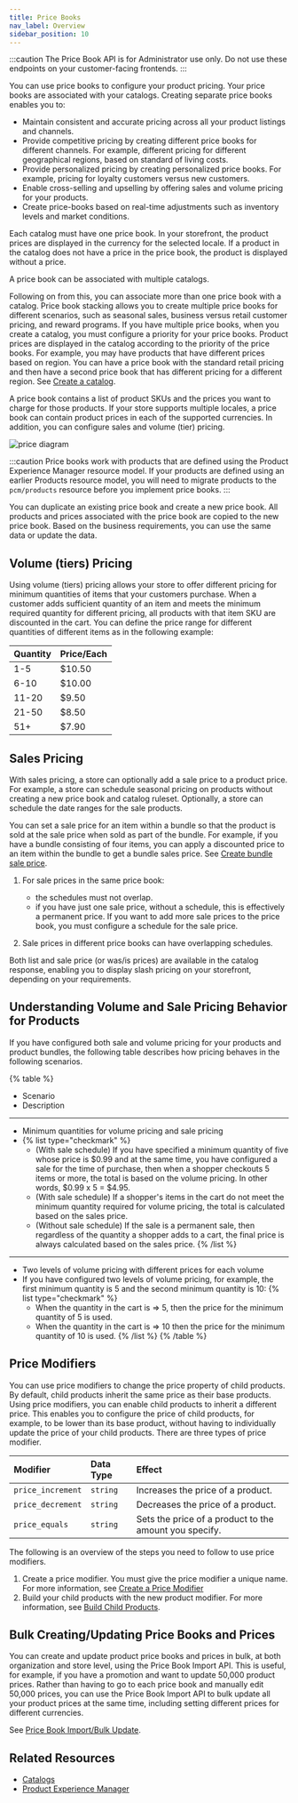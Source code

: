 ```yaml
---
title: Price Books
nav_label: Overview
sidebar_position: 10
---
```


:::caution
The Price Book API is for Administrator use only. Do not use these endpoints on your customer-facing frontends.
:::

You can use price books to configure your product pricing. Your price books are associated with your catalogs. Creating separate price books enables you to:

- Maintain consistent and accurate pricing across all your product listings and channels.
- Provide competitive pricing by creating different price books for different channels. For example, different pricing for different geographical regions, based on standard of living costs.
- Provide personalized pricing by creating personalized price books. For example, pricing for loyalty customers versus new customers.
- Enable cross-selling and upselling by offering sales and volume pricing for your products.
- Create price-books based on real-time adjustments such as inventory levels and market conditions.

Each catalog must have one price book. In your storefront, the product prices are displayed in the currency for the selected locale. If a product in the catalog does not have a price in the price book, the product is displayed without a price. 

A price book can be associated with multiple catalogs. 

Following on from this, you can associate more than one price book with a catalog. Price book stacking allows you to create multiple price books for different scenarios, such as seasonal sales, business versus retail customer pricing, and reward programs. If you have multiple price books, when you create a catalog, you must configure a priority for your price books. Product prices are displayed in the catalog according to the priority of the price books. For example, you may have products that have different prices based on region. You can have a price book with the standard retail pricing and then have a second price book that has different pricing for a different region. See [Create a catalog](/docs/pxm/catalogs/catalog-configuration/create-a-catalog).

A price book contains a list of product SKUs and the prices you want to charge for those products. If your store supports multiple locales, a price book can contain product prices in each of the supported currencies. In addition, you can configure sales and volume (tier) pricing.

![price diagram](/assets/price_diagram.png)

:::caution
Price books work with products that are defined using the Product Experience Manager resource model. If your products are defined using an earlier Products resource model, you will need to migrate products to the `pcm/products` resource before you implement price books.
:::

You can duplicate an existing price book and create a new price book. All products and prices associated with the price book are copied to the new price book. Based on the business requirements, you can use the same data or update the data. 

## Volume (tiers) Pricing

Using volume (tiers) pricing allows your store to offer different pricing for minimum quantities of items that your customers purchase. When a customer adds sufficient quantity of an item and meets the minimum required quantity for different pricing, all products with that item SKU are discounted in the cart. You can define the price range for different quantities of different items as in the following example:

| Quantity | Price/Each |
|:---------|:-----------|
| 1-5      | $10.50     |
| 6-10     | $10.00     |
| 11-20    | $9.50      |
| 21-50    | $8.50      |
| 51+      | $7.90      |

## Sales Pricing

With sales pricing, a store can optionally add a sale price to a product price. For example, a store can schedule seasonal pricing on products without creating a new price book and catalog ruleset. Optionally, a store can schedule the date ranges for the sale products. 

You can set a sale price for an item within a bundle so that the product is sold at the sale price when sold as part of the bundle. For example, if you have a bundle consisting of four items, you can apply a discounted price to an item within the bundle to get a bundle sales price. See [Create bundle sale price](/docs/pxm/pricebooks/pxm-pricebooks-prices/create-product-prices#create-bundle-sale-price).

1. For sale prices in the same price book:

    - the schedules must not overlap.
    - if you have just one sale price, without a schedule, this is effectively a permanent price. If you want to add more sale prices to the price book, you must configure a schedule for the sale price. 
   
2. Sale prices in different price books can have overlapping schedules.

Both list and sale price (or was/is prices) are available in the catalog response, enabling you to display slash pricing on your storefront, depending on your requirements.

## Understanding Volume and Sale Pricing Behavior for Products

If you have configured both sale and volume pricing for your products and product bundles, the following table describes how pricing behaves in the following scenarios.

{% table %}
* Scenario
* Description
---
* Minimum quantities for volume pricing and sale pricing
*
   {% list type="checkmark" %}
   * (With sale schedule) If you have specified a minimum quantity of five whose price is $0.99 and at the same time, you have configured a sale for the time of purchase, then when a shopper checkouts 5 items or more, the total is based on the volume pricing. In other words, $0.99 x 5 = $4.95.
   * (With sale schedule) If a shopper's items in the cart do not meet the minimum quantity required for volume pricing, the total is calculated based on the sales price.
   * (Without sale schedule) If the sale is a permanent sale, then regardless of the quantity a shopper adds to a cart, the final price is always calculated based on the sales price.
   {% /list %}
---
* Two levels of volume pricing with different prices for each volume
* If you have configured two levels of volume pricing, for example, the first minimum quantity is 5 and the second minimum quantity is 10:
  {% list type="checkmark" %}
   * When the quantity in the cart is => 5, then the price for the minimum quantity of 5 is used.
   * When the quantity in the cart is => 10 then the price for the minimum quantity of 10 is used.
  {% /list %}
{% /table %}

## Price Modifiers

You can use price modifiers to change the price property of child products. By default, child products inherit the same price as their base products. Using price modifiers, you can enable child products to inherit a different price. This enables you to configure the price of child products, for example, to be lower than its base product, without having to individually update the price of your child products. There are three types of price modifier.

| Modifier          | Data Type | Effect                                       |
|:------------------|:----------|:---------------------------------------------|
| `price_increment` | `string`  | Increases the price of a product.            |
| `price_decrement` | `string`  | Decreases the price of a product.            |
| `price_equals`    | `string`  | Sets the price of a product to the amount you specify. |

The following is an overview of the steps you need to follow to use price modifiers.

1. Create a price modifier. You must give the price modifier a unique name. For more information, see [Create a Price Modifier](/docs/pxm/pricebooks/pxm-pricebooks-modifiers/create-a-price-modifier)
1. Build your child products with the new product modifier. For more information, see [Build Child Products](/docs/pxm/products/pxm-product-variations/child-products-api/build-child-products).

## Bulk Creating/Updating Price Books and Prices

You can create and update product price books and prices in bulk, at both organization and store level, using the Price Book Import API. This is useful, for example, if you have a promotion and want to update 50,000 product prices. Rather than having to go to each price book and manually edit 50,000 prices, you can use the Price Book Import API to bulk update all your product prices at the same time, including setting different prices for different currencies.

See [Price Book Import/Bulk Update](/docs/pxm/pricebooks/price-import/overview).

## Related Resources

- [Catalogs](/docs/pxm/catalogs/catalogs)
- [Product Experience Manager](/docs/pxm/products/pxm-products)
